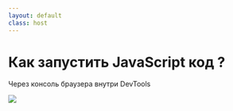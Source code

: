```yaml
---
layout: default
class: host
---
```


# Как запустить JavaScript код ?
Через консоль браузера внутри DevTools

<img src="/images/01-js-intro/devtools-console-demo.gif">

<style>
    .host img {
        max-height: 90%;
        margin: auto;
    }
</style>
